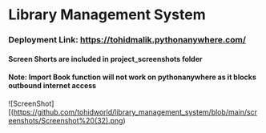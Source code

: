# Library Management System
### Deployment Link: https://tohidmalik.pythonanywhere.com/

#### Screen Shorts are included in project_screenshots folder

#### Note: Import Book function will not work on pythonanywhere as it blocks outbound internet access

![ScreenShot][(https://github.com/tohidworld/library_management_system/blob/main/screenshots/Screenshot%20(32).png)

